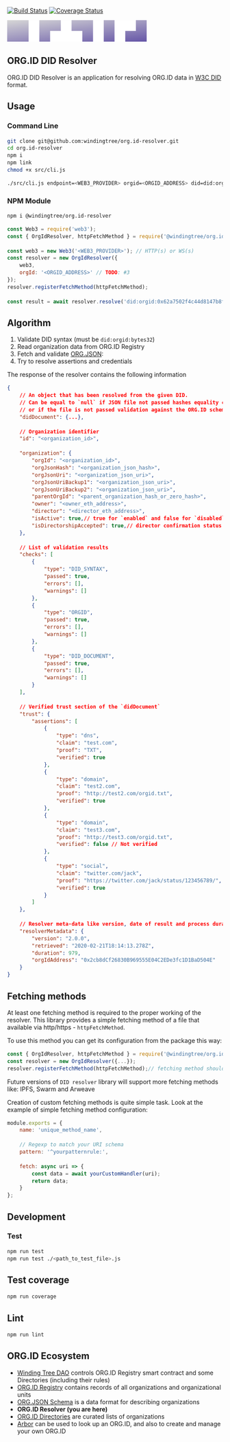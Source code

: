 [![Build Status](https://travis-ci.org/windingtree/org.id-resolver.svg?branch=master)](https://travis-ci.org/windingtree/org.id-resolver)
[![Coverage Status](https://coveralls.io/repos/github/windingtree/org.id-resolver/badge.svg?branch=master)](https://coveralls.io/github/windingtree/org.id-resolver?branch=master&v=2.0)

<a href="https://orgid.tech"><img src="https://github.com/windingtree/branding/raw/master/org.id/svg/org.id-logo.svg" height="50" alt="ORG.ID"></a>

## ORG.ID DID Resolver

ORG.ID DID Resolver is an application for resolving ORG.ID data in [W3C DID](https://w3c.github.io/did-core/) format.

## Usage

### Command Line

```sh
git clone git@github.com:windingtree/org.id-resolver.git
cd org.id-resolver
npm i
npm link
chmod +x src/cli.js
```

```sh
./src/cli.js endpoint=<WEB3_PROVIDER> orgid=<ORGID_ADDRESS> did=did:orgid:0x6d98103810d50b3711ea81c187a48245109ba094644ddbc54f8d0c4c
```

### NPM Module

```sh
npm i @windingtree/org.id-resolver
```

```javascript
const Web3 = require('web3');
const { OrgIdResolver, httpFetchMethod } = require('@windingtree/org.id-resolver');

const web3 = new Web3('<WEB3_PROVIDER>'); // HTTP(s) or WS(s)
const resolver = new OrgIdResolver({
    web3,
    orgId: '<ORGID_ADDRESS>' // TODO: #3
});
resolver.registerFetchMethod(httpFetchMethod);

const result = await resolver.resolve('did:orgid:0x62a7502f4c44d8147b8f7b2a1dbeb8503e8446e77355bb2e4ebf999c7ecc5808');
```

## Algorithm

1. Validate DID syntax (must be `did:orgid:bytes32`)
2. Read organization data from ORG.ID Registry
3. Fetch and validate [ORG.JSON](https://github.com/windingtree/org.json-schema):
4. Try to resolve assertions and credentials

The response of the resolver contains the following information

```json
{
    // An object that has been resolved from the given DID.
    // Can be equal to `null` if JSON file not passed hashes equality check
    // or if the file is not passed validation against the ORG.ID schema
    "didDocument": {...},

    // Organization identifier
    "id": "<organization_id>",

    "organization": {
        "orgId": "<organization_id>",
        "orgJsonHash": "<organization_json_hash>",
        "orgJsonUri": "<organization_json_uri>",
        "orgJsonUriBackup1": "<organization_json_uri>",
        "orgJsonUriBackup2": "<organization_json_uri>",
        "parentOrgId": "<parent_organization_hash_or_zero_hash>",
        "owner": "<owner_eth_address>",
        "director": "<director_eth_address>",
        "isActive": true,// true for `enabled` and false for `disabled`
        "isDirectorshipAccepted": true,// director confirmation status
    },

    // List of validation results
    "checks": [
        {
            "type": "DID_SYNTAX",
            "passed": true,
            "errors": [],
            "warnings": []
        },
        {
            "type": "ORGID",
            "passed": true,
            "errors": [],
            "warnings": []
        },
        {
            "type": "DID_DOCUMENT",
            "passed": true,
            "errors": [],
            "warnings": []
        }
    ],

    // Verified trust section of the `didDocument`
    "trust": {
        "assertions": [
            {
                "type": "dns",
                "claim": "test.com",
                "proof": "TXT",
                "verified": true
            },
            {
                "type": "domain",
                "claim": "test2.com",
                "proof": "http://test2.com/orgid.txt",
                "verified": true
            },
            {
                "type": "domain",
                "claim": "test3.com",
                "proof": "http://test3.com/orgid.txt",
                "verified": false // Not verified
            },
            {
                "type": "social",
                "claim": "twitter.com/jack",
                "proof": "https://twitter.com/jack/status/123456789/",
                "verified": true
            }
        ]
    },

    // Resolver meta-data like version, date of result and process duration
    "resolverMetadata": {
        "version": "2.0.0",
        "retrieved": "2020-02-21T18:14:13.278Z",
        "duration": 979,
        "orgIdAddress": "0x2cb8dCf26830B969555E04C2EDe3fc1D1BaD504E"
    }
}
```

## Fetching methods

At least one fetching method is required to the proper working of the resolver.
This library provides a simple fetching method of a file that available via http/https - `httpFetchMethod`.

To use this method you can get its configuration from the package this way:

```javascript
const { OrgIdResolver, httpFetchMethod } = require('@windingtree/org.id-resolver');
const resolver = new OrgIdResolver({...});
resolver.registerFetchMethod(httpFetchMethod);// fetching method should be registered
```

Future versions of `DID resolver` library will support more fetching methods like:
IPFS, Swarm and Arweave

Creation of custom fetching methods is quite simple task. Look at the example of simple fetching method configuration:

```javascript
module.exports = {
    name: 'unique_method_name',

    // Regexp to match your URI schema
    pattern: '^yourpatternrule:',

    fetch: async uri => {
        const data = await yourCustomHandler(uri);
        return data;
    }
};
```

## Development

### Test

```sh
npm run test
npm run test ./<path_to_test_file>.js
```

## Test coverage

```bash
npm run coverage
```

## Lint

```bash
npm run lint

```

## ORG.ID Ecosystem

- [Winding Tree DAO](https://github.com/windingtree/dao) controls ORG.ID Registry smart contract and some Directories (including their rules)
- [ORG.ID Registry](https://github.com/windingtree/org.id) contains records of all organizations and organizational units
- [ORG.JSON Schema](https://github.com/windingtree/org.json-schema) is a data format for describing organizations
- **ORG.ID Resolver (you are here)**
- [ORG.ID Directories](https://github.com/windingtree/org.id-directories) are curated lists of organizations
- [Arbor](https://arbor.fm) can be used to look up an ORG.ID, and also to create and manage your own ORG.ID
